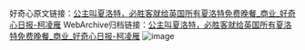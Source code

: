 好奇心原文链接：[公主叫夏洛特，必胜客就给英国所有夏洛特免费晚餐_商业_好奇心日报-柯凌雁](https://www.qdaily.com/articles/9344.html)
WebArchive归档链接：[公主叫夏洛特，必胜客就给英国所有夏洛特免费晚餐_商业_好奇心日报-柯凌雁](http://web.archive.org/web/20190623154129/https://www.qdaily.com/articles/9344.html)
![image](http://ww3.sinaimg.cn/large/007d5XDpgy1g3vf576mrmj30u01c6x5f)